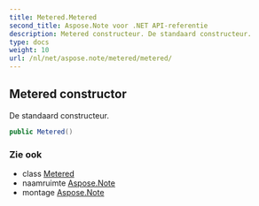 ```yaml
---
title: Metered.Metered
second_title: Aspose.Note voor .NET API-referentie
description: Metered constructeur. De standaard constructeur.
type: docs
weight: 10
url: /nl/net/aspose.note/metered/metered/
---
```

## Metered constructor

De standaard constructeur.

```csharp
public Metered()
```

### Zie ook

* class [Metered](../)
* naamruimte [Aspose.Note](../../metered/)
* montage [Aspose.Note](../../../)


